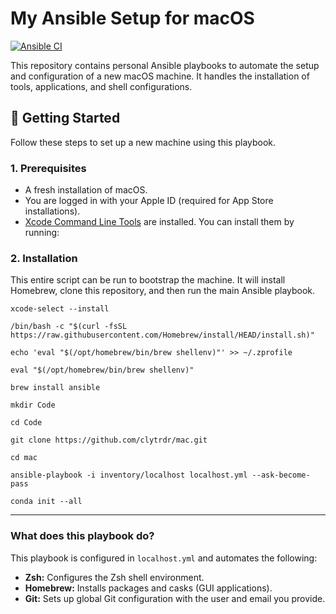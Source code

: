# My Ansible Setup for macOS

[![Ansible CI](https://github.com/clytrdr/mac/actions/workflows/ci.yml/badge.svg)](https://github.com/clytrdr/mac/actions/workflows/ci.yml)

This repository contains personal Ansible playbooks to automate the setup and configuration of a new macOS machine. It
handles the installation of tools, applications, and shell configurations.

## 🚀 Getting Started

Follow these steps to set up a new machine using this playbook.

### 1. Prerequisites

- A fresh installation of macOS.
- You are logged in with your Apple ID (required for App Store installations).
- [Xcode Command Line Tools](https://developer.apple.com/xcode/resources/) are installed. You can install them by
  running:

### 2. Installation

This entire script can be run to bootstrap the machine. It will install Homebrew, clone this repository, and then run
the main Ansible playbook.

```commandline
xcode-select --install

/bin/bash -c "$(curl -fsSL https://raw.githubusercontent.com/Homebrew/install/HEAD/install.sh)"

echo 'eval "$(/opt/homebrew/bin/brew shellenv)"' >> ~/.zprofile

eval "$(/opt/homebrew/bin/brew shellenv)"

brew install ansible

mkdir Code

cd Code

git clone https://github.com/clytrdr/mac.git

cd mac

ansible-playbook -i inventory/localhost localhost.yml --ask-become-pass

conda init --all
```

---

### What does this playbook do?

This playbook is configured in `localhost.yml` and automates the following:

- **Zsh:** Configures the Zsh shell environment.
- **Homebrew:** Installs packages and casks (GUI applications).
- **Git:** Sets up global Git configuration with the user and email you provide.
